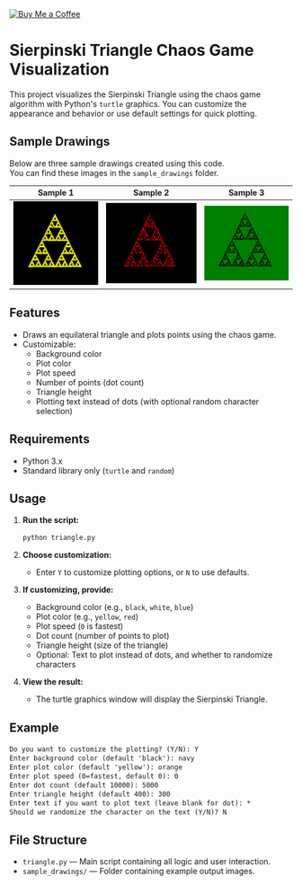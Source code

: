 <a href="https://coff.ee/jncel">
  <img src="https://cdn.buymeacoffee.com/buttons/v2/default-yellow.png" width="170" height="" alt="Buy Me a Coffee">
</a>

# Sierpinski Triangle Chaos Game Visualization

This project visualizes the Sierpinski Triangle using the chaos game algorithm with Python's `turtle` graphics. You can customize the appearance and behavior or use default settings for quick plotting.

## Sample Drawings

Below are three sample drawings created using this code.  
You can find these images in the `sample_drawings` folder.

| Sample 1                                  | Sample 2                                  | Sample 3                                  |
| ----------------------------------------- | ----------------------------------------- | ----------------------------------------- |
| ![Sample 1](sample_drawings/drawing1.png) | ![Sample 2](sample_drawings/drawing2.png) | ![Sample 3](sample_drawings/drawing3.png) |

## Features

- Draws an equilateral triangle and plots points using the chaos game.
- Customizable:
  - Background color
  - Plot color
  - Plot speed
  - Number of points (dot count)
  - Triangle height
  - Plotting text instead of dots (with optional random character selection)

## Requirements

- Python 3.x
- Standard library only (`turtle` and `random`)

## Usage

1. **Run the script:**

   ```sh
   python triangle.py
   ```

2. **Choose customization:**

   - Enter `Y` to customize plotting options, or `N` to use defaults.

3. **If customizing, provide:**

   - Background color (e.g., `black`, `white`, `blue`)
   - Plot color (e.g., `yellow`, `red`)
   - Plot speed (`0` is fastest)
   - Dot count (number of points to plot)
   - Triangle height (size of the triangle)
   - Optional: Text to plot instead of dots, and whether to randomize characters

4. **View the result:**
   - The turtle graphics window will display the Sierpinski Triangle.

## Example

```
Do you want to customize the plotting? (Y/N): Y
Enter background color (default 'black'): navy
Enter plot color (default 'yellow'): orange
Enter plot speed (0=fastest, default 0): 0
Enter dot count (default 10000): 5000
Enter triangle height (default 400): 300
Enter text if you want to plot text (leave blank for dot): *
Should we randomize the character on the text (Y/N)? N
```

## File Structure

- `triangle.py` — Main script containing all logic and user interaction.
- `sample_drawings/` — Folder containing example output images.
